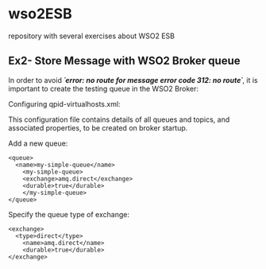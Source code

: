 # wso2ESB
repository with several exercises about WSO2 ESB


## Ex2- Store Message with WSO2 Broker queue

In order to avoid ***´error: no route for message error code 312: no route´***, it is important to create the testing queue in the WSO2 Broker: 

Configuring qpid-virtualhosts.xml:

This configuration file contains details of all queues and topics, and associated properties, to be created on broker startup. 

Add a new queue:
```
<queue>
  <name>my-simple-queue</name>
	<my-simple-queue>
	<exchange>amq.direct</exchange>
	<durable>true</durable>
	</my-simple-queue>
</queue>
```

Specify the queue type of exchange:
```
<exchange>
  <type>direct</type>
	<name>amq.direct</name>
	<durable>true</durable>
</exchange>
```
